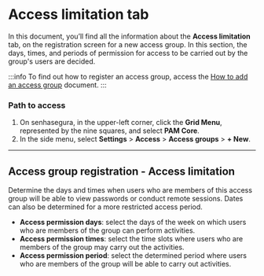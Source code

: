 # Access limitation tab

In this document, you’ll find all the information about the **Access limitation** tab, on the registration screen for a new access group. In this section, the days, times, and periods of permission for access to be carried out by the group's users are decided.

 :::info
To find out how to register an access group, access the [How to add an access group](/v3-32/docs/pam-session-how-to-add-an-access-group) document.
:::

### Path to access

1. On senhasegura, in the upper-left corner, click the **Grid Menu**, represented by the nine squares, and select **PAM Core**.
2. In the side menu, select **Settings** > **Access** > **Access groups** > **+ New**.

---
## Access group registration - Access limitation
Determine the days and times when users who are members of this access group will be able to view passwords or conduct remote sessions. Dates can also be determined for a more restricted access period.

* **Access permission days**: select the days of the week on which users who are members of the group can perform activities.
* **Access permission times**: select the time slots where users who are members of the group may carry out the activities.
* **Access permission period**: select the determined period where users who are members of the group will be able to carry out activities.